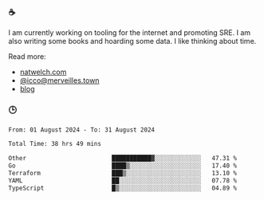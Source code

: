 ### ☕

I am currently working on tooling for the internet and promoting SRE. I am also writing some books and hoarding some data. I like thinking about time. 

Read more:

 - [natwelch.com](https://natwelch.com)
 - [@icco@merveilles.town](https://merveilles.town/@icco)
 - [blog](https://writing.natwelch.com)

### 🕒

<!--START_SECTION:waka-->

```txt
From: 01 August 2024 - To: 31 August 2024

Total Time: 38 hrs 49 mins

Other                        ███████████▓░░░░░░░░░░░░░   47.31 %
Go                           ████▒░░░░░░░░░░░░░░░░░░░░   17.40 %
Terraform                    ███▒░░░░░░░░░░░░░░░░░░░░░   13.10 %
YAML                         ██░░░░░░░░░░░░░░░░░░░░░░░   07.78 %
TypeScript                   █▒░░░░░░░░░░░░░░░░░░░░░░░   04.89 %
```

<!--END_SECTION:waka-->
